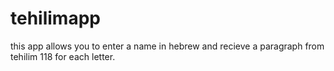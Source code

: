 # tehilimapp
this app allows you to enter a name in hebrew and recieve
a paragraph from tehilim 118 for each letter.